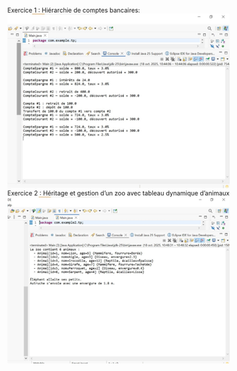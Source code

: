 Exercice 1 : Hiérarchie de comptes bancaires:
![image alt](https://github.com/ASMALAOUY/tp5.java/blob/main/Capture%20d%E2%80%99%C3%A9cran%202025-10-18%20104728.jpg?raw=true)
Exercice 2 : Héritage et gestion d’un zoo avec tableau dynamique d’animaux
![image alt](https://github.com/ASMALAOUY/tp5.java/blob/main/Capture%20d%E2%80%99%C3%A9cran%202025-10-18%20104857.jpg?raw=true)
